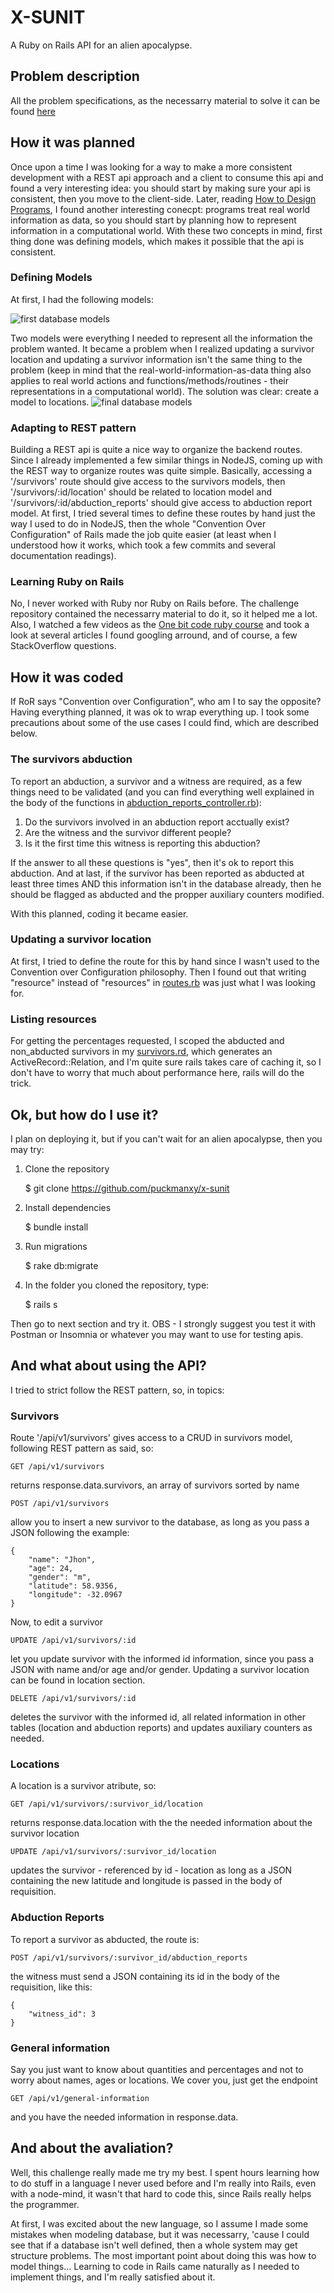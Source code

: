 # X-SUNIT

A Ruby on Rails API for an alien apocalypse.

## Problem description

All the problem specifications, as the necessarry material to solve it can be found [here](https://github.com/kimlima/gocase-backend-challenge-internship)

## How it was planned

Once upon a time I was looking for a way to make a more consistent development with a REST api approach and a client to consume this api and found a very interesting idea: you should start by making sure your api is consistent, then you move to the client-side. Later, reading [How to Design Programs](https://htdp.org), I found another interesting conecpt: programs treat real world information as data, so you should start by planning how to represent information in a computational world. With these two concepts in mind, first thing done was defining models, which makes it possible that the api is consistent.

### Defining Models

At first, I had the following models:

![first database models](https://raw.githubusercontent.com/PuckmanXY/X-SUNIT/master/first_model_diagram.png)

Two models were everything I needed to represent all the information the problem wanted. It became a problem when I realized updating a survivor location and updating a survivor information isn't the same thing to the problem (keep in mind that the real-world-information-as-data thing also applies to real world actions and functions/methods/routines - their representations in a computational world). The solution was clear: create a model to locations. 
![final database models](https://raw.githubusercontent.com/PuckmanXY/X-SUNIT/master/final_model_diagram.png)

### Adapting to REST pattern

Building a REST api is quite a nice way to organize the backend routes. Since I already implemented a few similar things in NodeJS, coming up with the REST way to organize routes was quite simple. Basically, accessing a '/survivors' route should give access to the survivors models, then '/survivors/:id/location' should be related to location model and '/survivors/:id/abduction_reports' should give access to abduction report model. At first, I tried several times to define these routes by hand just the way I used to do in NodeJS, then the whole "Convention Over Configuration" of Rails made the job quite easier (at least when I understood how it works, which took a few commits and several documentation readings).

### Learning Ruby on Rails

No, I never worked with Ruby nor Ruby on Rails before. The challenge repository contained the necessarry material to do it, so it helped me a lot. Also, I watched a few videos as the [One bit code ruby course](https://www.youtube.com/watch?v=2js9Q_BMD-8&list=PLdDT8if5attEOcQGPHLNIfnSFiJHhGDOZ) and took a look at several articles I found googling arround, and of course, a few StackOverflow questions.

## How it was coded

If RoR says "Convention over Configuration", who am I to say the opposite? Having everything planned, it was ok to wrap everything up. I took some precautions about some of the use cases I could find, which are described below.

### The survivors abduction

To report an abduction, a survivor and a witness are required, as a few things need to be validated (and you can find everything well explained in the body of the functions in [abduction_reports_controller.rb](app/controllers/api/v1/abduction_reports/controller.rb)):

1. Do the survivors involved in an abduction report acctually exist?
2. Are the witness and the survivor different people?
3. Is it the first time this witness is reporting this abduction?

If the answer to all these questions is "yes", then it's ok to report this abduction. And at last, if the survivor has been reported as abducted at least three times AND this information isn't in the database already, then he should be flagged as abducted and the propper auxiliary counters modified.

With this planned, coding it became easier.

### Updating a survivor location

At first, I tried to define the route for this by hand since I wasn't used to the Convention over Configuration philosophy. Then I found out that writing "resource" instead of "resources" in [routes.rb](config/routes.rb) was just what I was looking for.

### Listing resources

For getting the percentages requested, I scoped the abducted and non_abducted survivors in my [survivors.rd](app/models/survivor), which generates an ActiveRecord::Relation, and I'm quite sure rails takes care of caching it, so I don't have to worry that much about performance here, rails will do the trick.

## Ok, but how do I use it?

I plan on deploying it, but if you can't wait for an alien apocalypse, then you may try:

1. Clone the repository
    
    $ git clone https://github.com/puckmanxy/x-sunit

2. Install dependencies

    $ bundle install

3. Run migrations

    $ rake db:migrate

4. In the folder you cloned the repository, type:

    $ rails s

Then go to next section and try it.
OBS - I strongly suggest you test it with Postman or Insomnia or whatever you may want to use for testing apis.

## And what about using the API?

I tried to strict follow the REST pattern, so, in topics:

### Survivors

Route '/api/v1/survivors' gives access to a CRUD in survivors model, following REST pattern as said, so:

    GET /api/v1/survivors

returns response.data.survivors, an array of survivors sorted by name

    POST /api/v1/survivors

allow you to insert a new survivor to the database, as long as you pass a JSON following the example:

    {
        "name": "Jhon",
        "age": 24,
        "gender": "m",
        "latitude": 58.9356,
        "longitude": -32.0967
    }

Now, to edit a survivor

    UPDATE /api/v1/survivors/:id

let you update survivor with the informed id information, since you pass a JSON with name and/or age and/or gender. Updating a survivor location can be found in location section.

    DELETE /api/v1/survivors/:id

deletes the survivor with the informed id, all related information in other tables (location and abduction reports) and updates auxiliary counters as needed.

### Locations

A location is a survivor atribute, so:

    GET /api/v1/survivors/:survivor_id/location

returns response.data.location with the the needed information about the survivor location

    UPDATE /api/v1/survivors/:survivor_id/location

updates the survivor - referenced by id - location as long as a JSON containing the new latitude and longitude is passed in the body of requisition.

### Abduction Reports

To report a survivor as abducted, the route is:

    POST /api/v1/survivors/:survivor_id/abduction_reports

the witness must send a JSON containing its id in the body of the requisition, like this:

    {
        "witness_id": 3
    }

### General information

Say you just want to know about quantities and percentages and not to worry about names, ages or locations. We cover you, just get the endpoint

    GET /api/v1/general-information

and you have the needed information in response.data.

## And about the avaliation?

Well, this challenge really made me try my best. I spent hours learning how to do stuff in a language I never used before and I'm really into Rails, even with a node-mind, it wasn't that hard to code this, since Rails really helps the programmer.

At first, I was excited about the new language, so I assume I made some mistakes when modeling database, but it was necessarry, 'cause I could see that if a database isn't well defined, then a whole system may get structure problems. The most important point about doing this was how to model things... Learning to code in Rails came naturally as I needed to implement things, and I'm really satisfied about it.
